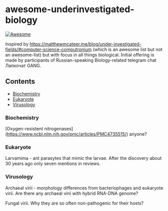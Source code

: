 # awesome-underinvestigated-biology

[![Awesome](https://awesome.re/badge.svg)](https://awesome.re)

Inspired by https://matthewmcateer.me/blog/under-investigated-fields/#computer-science-computronium (which is an awesome list but not an awesome-list) but with focus in all things biological. Initial offering is made by participants of Russian-speaking Biology-related telegram chat Лапкочат GANG.

## Contents

- [Biochemistry](#biochemistry)
- [Eukaryote](#eukaryote)
- [Virusology](#virusology)

### Biochemistry

[Oxygen-resistent nitrogenases] (https://www.ncbi.nlm.nih.gov/pmc/articles/PMC4735515/) anyone?

### Eukaryote

Larvamima - ant parasytes that mimic the larvae. After the discovery about 30 years ago only seven mentions in reviews.

### Virusology

Archaeal virii - morphology differences from bacteriophages and eukaryote virii. Are there any archaeal virii with hybrid RNA-DNA genome?  

Fungal virii. Why they are so often non-pathogenic for their hosts?   
